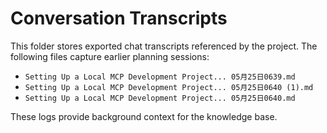 # Conversation Transcripts

This folder stores exported chat transcripts referenced by the project. The following files capture earlier planning sessions:

- `Setting Up a Local MCP Development Project... 05月25日0639.md`
- `Setting Up a Local MCP Development Project... 05月25日0640 (1).md`
- `Setting Up a Local MCP Development Project... 05月25日0640.md`

These logs provide background context for the knowledge base.
